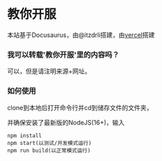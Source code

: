 # 教你开服

本站基于Docusaurus，由@itzdrli搭建，由[vercel](https://vercel.com)搭建

### 我可以转载'教你开服'里的内容吗？

可以，但是请注明来源+网址。

### 如何使用

clone到本地后打开命令行并cd到储存文件的文件夹，

并确保安装了最新版的NodeJS(16+)，输入

```
npm install
npm start(以测试/开发模式运行)
npm run build(以正常模式运行)
```
